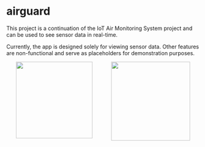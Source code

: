 # airguard

This project is a continuation of the IoT Air Monitoring System project and can be used to see sensor data in real-time.

Currently, the app is designed solely for viewing sensor data. Other features are non-functional and serve as placeholders for demonstration purposes.

<div style="display: flex; justify-content: space-around;">
    <img src="https://github.com/user-attachments/assets/5a8ce0f1-ae01-4101-b996-4e3d6bebc33c" style="width: 200px; height: auto;" />
    <img src="https://github.com/user-attachments/assets/9fc1da28-b47f-4bd0-bfba-487b673d313c" style="width: 206px; height: auto;" />
</div>

